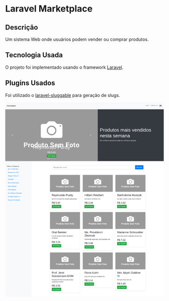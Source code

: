# Laravel Marketplace

## Descrição
Um sistema Web onde usuários podem vender ou comprar produtos.

## Tecnologia Usada
O projeto foi implementado usando o framework [Laravel](https://laravel.com/).

## Plugins Usados
Foi utilizado o [laravel-sluggable](https://github.com/spatie/laravel-sluggable) para geração de slugs.

![](Marketplace.png)